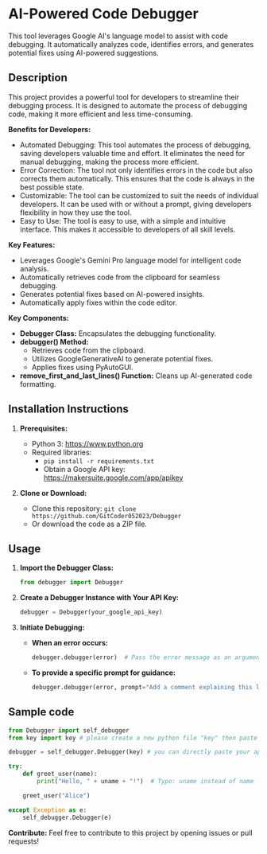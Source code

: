 # AI-Powered Code Debugger

This tool leverages Google AI's language model to assist with code debugging. It automatically analyzes code, identifies errors, and generates potential fixes using AI-powered suggestions.

## Description
This project provides a powerful tool for developers to streamline their debugging process. It is designed to automate the process of debugging code, making it more efficient and less time-consuming.

**Benefits for Developers:**
- Automated Debugging: This tool automates the process of debugging, saving developers valuable time and effort. It eliminates the need for manual debugging, making the process more efficient.
- Error Correction: The tool not only identifies errors in the code but also corrects them automatically. This ensures that the code is always in the best possible state.
- Customizable: The tool can be customized to suit the needs of individual developers. It can be used with or without a prompt, giving developers flexibility in how they use the tool.
- Easy to Use: The tool is easy to use, with a simple and intuitive interface. This makes it accessible to developers of all skill levels.  

**Key Features:**

- Leverages Google's Gemini Pro language model for intelligent code analysis.
- Automatically retrieves code from the clipboard for seamless debugging.
- Generates potential fixes based on AI-powered insights.
- Automatically apply fixes within the code editor.

**Key Components:**

- **Debugger Class:** Encapsulates the debugging functionality.
- **debugger() Method:**
    - Retrieves code from the clipboard.
    - Utilizes GoogleGenerativeAI to generate potential fixes.
    - Applies fixes using PyAutoGUI.
- **remove_first_and_last_lines() Function:** Cleans up AI-generated code formatting.

## Installation Instructions

1. **Prerequisites:**
    - Python 3: https://www.python.org
    - Required libraries:
      - ```pip install -r requirements.txt```
      - Obtain a Google API key: https://makersuite.google.com/app/apikey

2. **Clone or Download:**
    - Clone this repository: `git clone https://github.com/GitCoder052023/Debugger`
    - Or download the code as a ZIP file.

## Usage

1. **Import the Debugger Class:**
   ```python
   from debugger import Debugger
   ```

2. **Create a Debugger Instance with Your API Key:**
   ```python
   debugger = Debugger(your_google_api_key)
   ```

3. **Initiate Debugging:**
   - **When an error occurs:**
     ```python
     debugger.debugger(error)  # Pass the error message as an argument
     ```
   - **To provide a specific prompt for guidance:**
     ```python
     debugger.debugger(error, prompt="Add a comment explaining this line of code")
     ```

## Sample code
```python
from Debugger import self_debugger
from key import key # please create a new python file "key" then paste your key inside their 

debugger = self_debugger.Debugger(key) # you can directly paste your api key

try:
    def greet_user(name):
        print("Hello, " + uname + "!")  # Typo: uname instead of name

    greet_user("Alice")

except Exception as e:
    self_debugger.Debugger(e)
```


**Contribute:** Feel free to contribute to this project by opening issues or pull requests!
